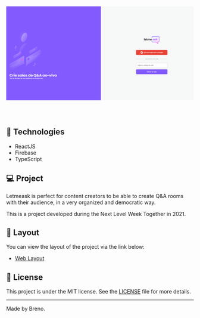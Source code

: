 <h1 align="center">
    <img alt="Letmeask" src=".github/letmeask.gif" />
</h1>

<br>

##  🚀 Technologies

- ReactJS
- Firebase
- TypeScript

## 💻 Project

Letmeask is perfect for content creators to be able to create Q&A rooms with their audience, in a very organized and democratic way.

This is a project developed during the Next Level Week Together in 2021.

## 🔖 Layout

You can view the layout of the project via the link below:

- [Web Layout](https://www.figma.com/community/file/1009824839797878169/Letmeask)


## 📝 License

This project is under the MIT license. See the [LICENSE](LICENSE.md) file for more details.

---

Made by Breno.